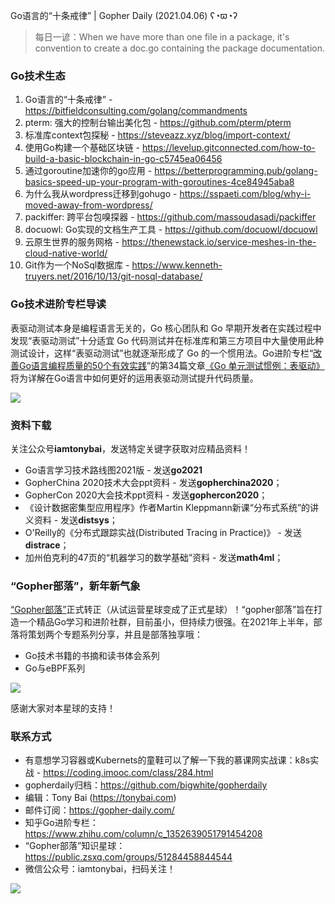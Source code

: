 Go语言的“十条戒律” | Gopher Daily (2021.04.06) ʕ◔ϖ◔ʔ

>每日一谚：When we have more than one file in a package, it's convention to create a doc.go containing the package documentation.

### Go技术生态

1. Go语言的“十条戒律” - https://bitfieldconsulting.com/golang/commandments
2. pterm: 强大的控制台输出美化包 - https://github.com/pterm/pterm
3. 标准库context包探秘 - https://steveazz.xyz/blog/import-context/
4. 使用Go构建一个基础区块链 - https://levelup.gitconnected.com/how-to-build-a-basic-blockchain-in-go-c5745ea06456
5. 通过goroutine加速你的go应用 - https://betterprogramming.pub/golang-basics-speed-up-your-program-with-goroutines-4ce84945aba8
6. 为什么我从wordpress迁移到gohugo - https://sspaeti.com/blog/why-i-moved-away-from-wordpress/
7. packiffer: 跨平台包嗅探器 - https://github.com/massoudasadi/packiffer
8. docuowl: Go实现的文档生产工具 - https://github.com/docuowl/docuowl
9. 云原生世界的服务网格 - https://thenewstack.io/service-meshes-in-the-cloud-native-world/
10. Git作为一个NoSql数据库 - https://www.kenneth-truyers.net/2016/10/13/git-nosql-database/

### Go技术进阶专栏导读

表驱动测试本身是编程语言无关的，Go 核心团队和 Go 早期开发者在实践过程中发现“表驱动测试”十分适宜 Go 代码测试并在标准库和第三方项目中大量使用此种测试设计，这样“表驱动测试”也就逐渐形成了 Go 的一个惯用法。Go进阶专栏“[改善Go语⾔编程质量的50个有效实践](https://mp.weixin.qq.com/s/RThCEQOdytQxwrMP7XRTRw)”的第34篇文章[《Go 单元测试惯例：表驱动》](https://www.imooc.com/read/87/article/2437) 将为详解在Go语言中如何更好的运用表驱动测试提升代码质量。

![](http://image.tonybai.com/img/202011/go-column-pgo-with-qr-and-text.png)


### 资料下载

关注公众号**iamtonybai**，发送特定关键字获取对应精品资料！

* Go语言学习技术路线图2021版 - 发送**go2021**
* GopherChina 2020技术大会ppt资料 - 发送**gopherchina2020**；
* GopherCon 2020大会技术ppt资料 - 发送**gophercon2020**；
* 《设计数据密集型应用程序》作者Martin Kleppmann新课“分布式系统”的讲义资料 - 发送**distsys**；
* O'Reilly的《分布式跟踪实战(Distributed Tracing in Practice)》 - 发送**distrace**；
* 加州伯克利的47页的“机器学习的数学基础”资料 - 发送**math4ml**；

### “Gopher部落”，新年新气象

[“Gopher部落”](https://mp.weixin.qq.com/s/jUqAL7hf2GmMun64BJufEA)正式转正（从试运营星球变成了正式星球）！“gopher部落”旨在打造一个精品Go学习和进阶社群，目前虽小，但持续力很强。在2021年上半年，部落将策划两个专题系列分享，并且是部落独享哦：

* Go技术书籍的书摘和读书体会系列
* Go与eBPF系列

![](http://image.tonybai.com/img/202103/gopher-tribe-zsxq-card.png)

感谢大家对本星球的支持！

### 联系方式

* 有意想学习容器或Kubernets的童鞋可以了解一下我的慕课网实战课：k8s实战 - https://coding.imooc.com/class/284.html
* gopherdaily归档：https://github.com/bigwhite/gopherdaily
* 编辑：Tony Bai (https://tonybai.com)
* 邮件订阅：https://gopher-daily.com/
* 知乎Go进阶专栏：https://www.zhihu.com/column/c_1352639051791454208
* “Gopher部落”知识星球：https://public.zsxq.com/groups/51284458844544
* 微信公众号：iamtonybai，扫码关注！

![](http://image.tonybai.com/img/202011/qrcode_for_iamtonybai.jpg)
